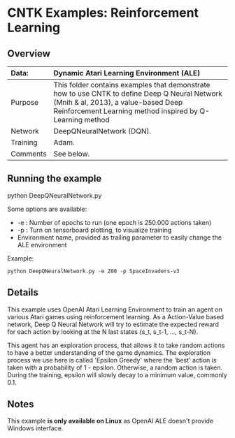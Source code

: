 # CNTK Examples: Reinforcement Learning

## Overview

|Data:     |Dynamic Atari Learning Environment (ALE)
|:---------|:---
|Purpose   |This folder contains examples that demonstrate how to use CNTK to define Deep Q Neural Network (Mnih & al, 2013), a value-based Deep Reinforcement Learning method inspired by Q-Learning method 
|Network   |DeepQNeuralNetwork (DQN).
|Training  |Adam.
|Comments  |See below.

## Running the example

python DeepQNeuralNetwork.py

Some options are available: 

- -e : Number of epochs to run (one epoch is 250.000 actions taken)
- -p : Turn on tensorboard plotting, to visualize training
- Environment name, provided as trailing parameter to easily change the ALE environment
 
 Example:
 
 `
 python DeepQNeuralNetwork.py -e 200 -p SpaceInvaders-v3
 `

## Details

This example uses OpenAI Atari Learning Environment to train an agent on various Atari games using reinforcement learning.
As a Action-Value based network, Deep Q Neural Network will try to estimate the expected reward for each action by looking
at the N last states (s_t, s_t-1, ..., s_t-N).

This agent has an exploration process, that allows it to take random actions to have a better understanding of the game dynamics.
The exploration process we use here is called 'Epsilon Greedy' where the 'best' action is taken with a probability of 1 - epsilon. 
Otherwise, a random action is taken. During the training, epsilon will slowly decay to a minimum value, commonly 0.1.

## Notes

This example **is only available on Linux** as OpenAI ALE doesn't provide Windows interface.
